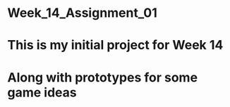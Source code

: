 # Week_14_Assignment_01
# This is my initial project for Week 14
# Along with prototypes for some game ideas